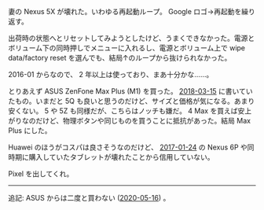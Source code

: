 妻の Nexus 5X が壊れた。いわゆる再起動ループ。 Google ロゴ→再起動を繰り返す。

出荷時の状態へとリセットしてみようとしたけど、うまくできなかった。電源とボリューム下の同時押しでメニューに入れるし、電源とボリューム上で wipe data/factory reset を選んでも、結局↑のループから抜けられなかった。

2016-01 からなので、 2 年以上は使っており、まあ十分かな……。

とりあえず ASUS ZenFone Max Plus (M1) を買った。 [2018-03-15][] に書いていたもの。いまだと 5Q も良いと思うのだけど、サイズと価格が気になる。あまり安くない。 5 や 5Z も同様だが、こちらはノッチも嫌だ。 4 Max を買えば安上がりなのだけど、物理ボタンや同じものを買うことに抵抗があった。結局 Max Plus にした。

Huawei のほうがコスパは良さそうなのだけど、 [2017-01-24][] の Nexus 6P や同時期に購入していたタブレットが壊れたことから信用していない。

Pixel を出してくれ。

[2017-01-24]: https://blog.bouzuya.net/2017/01/24/
[2018-03-15]: https://blog.bouzuya.net/2018/03/15/

---

追記: ASUS からは二度と買わない ([2020-05-16][]) 。

[2020-05-16]: https://blog.bouzuya.net/2020/05/16/
